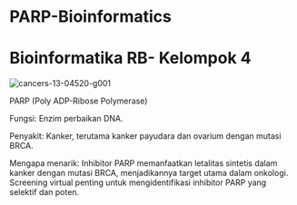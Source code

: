 # PARP-Bioinformatics
# Bioinformatika RB- Kelompok 4
![cancers-13-04520-g001](https://github.com/user-attachments/assets/27534ae3-929f-48ca-929f-b6b80113653d)

PARP (Poly ADP-Ribose Polymerase)

Fungsi: Enzim perbaikan DNA.

Penyakit: Kanker, terutama kanker payudara dan ovarium dengan mutasi BRCA.

Mengapa menarik: Inhibitor PARP memanfaatkan letalitas sintetis dalam kanker dengan mutasi BRCA, menjadikannya target utama dalam onkologi. Screening virtual penting untuk mengidentifikasi inhibitor PARP yang selektif dan poten.
